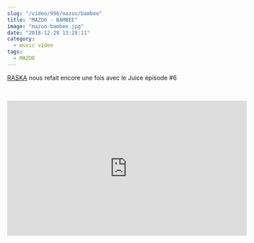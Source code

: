 ```yaml
--- 
slug: "/video/996/mazoo/bambee"
title: "MAZOO - BAMBEE"
image: "mazoo-bambee.jpg"
date: "2018-12-29 13:28:11"
category:
  - music video
tags:
  - MAZOO
---
```

<p><a href="https://www.youtube.com/channel/UCf55m8QxatTkcyeyC7dZteQ">RASKA</a> nous refait encore une fois avec le Juice épisode #6</p><br/><p><iframe width="560" height="315" src="https://www.youtube.com/embed/OKs_mIQNBAM" frameborder="0" allow="accelerometer; autoplay; encrypted-media; gyroscope; picture-in-picture" allowfullscreen></iframe></p>